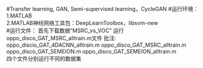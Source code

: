 #Transfer learning, GAN, Semi-supervised learning，CycleGAN                                                                                  #运行环境：                                                                                                                                 
1.MATLAB                                                                                                                                   
2.MATLAB神经网络工具包：DeepLearnToolbox，libsvm-new                                                                                         
#运行文件：                                                                                                                                  首先下载数据“MSRC_vs_VOC”                                                                                                                    运行oppo_disco_GAT_MSRC_alltrain.m文件                                                                                                      批注:
oppo_discio_GAT_4DACNN_alltrain.m
oppo_disco_GAT_MSRC_alltrain.m
oppo_disco_GAT_SEMEION.m
oppo_disco_GAT_SEMEION_alltrain.m                                                                                                         
四个文件分别运行不同的数据集
